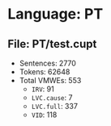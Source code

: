 Language: PT
============

## File: PT/test.cupt
* Sentences: 2770
* Tokens: 62648
* Total VMWEs: 553
  * `IRV`: 91
  * `LVC.cause`: 7
  * `LVC.full`: 337
  * `VID`: 118

